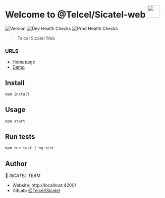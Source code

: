 # Welcome to @Telcel/Sicatel-web  <img src="https://cdn1.iconfinder.com/data/icons/cash-coin-essentials-colored/48/JD-01-512.png" width="40">

![Version](https://img.shields.io/badge/version-0.0.1-blue.svg?cacheSeconds=2592000)
![Dev Health Checks](https://github.com/Norfolk-Southern/accessns-ruby/workflows/Dev%20Health%20Checks/badge.svg?branch=develop)
![Prod Health Checks](https://github.com/Norfolk-Southern/accessns-ruby/workflows/Prod%20Health%20Checks/badge.svg?branch=main)

> Telcel Sicatel Web

### URLS
 - [Homepage](http://localhost:4200/)
 - [Demo](http://localhost:4200/)

## Install

```sh
npm install
```

## Usage

```sh
npm start
```

## Run tests

```sh
npm run test | ng test
```

## Author

👤 *SICATEL TEAM*

* Website: http://localhost:4200/
* GitLab: [@Telcel/Sicatel](http://intranet.telcel.com:9045/gitlab/dsrvcte/0004010703_sicatel-web_0001/0004010703_sicatel-web_0001)
